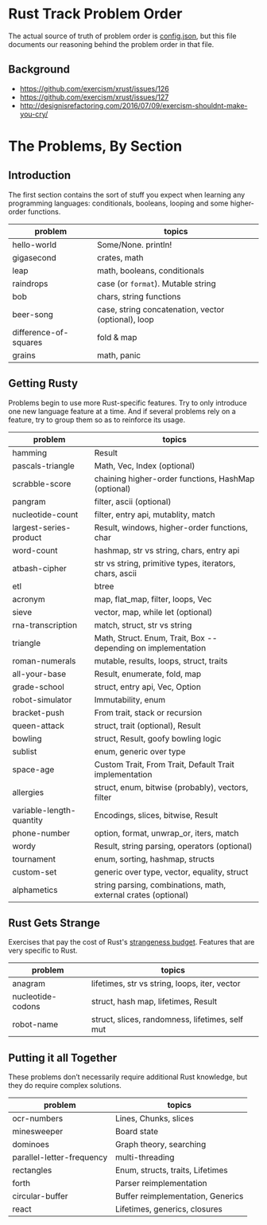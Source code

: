 # Rust Track Problem Order

The actual source of truth of problem order is [config.json](config.json), but this file documents our reasoning behind the problem order in that file.

## Background

- https://github.com/exercism/xrust/issues/126
- https://github.com/exercism/xrust/issues/127
- http://designisrefactoring.com/2016/07/09/exercism-shouldnt-make-you-cry/

# The Problems, By Section

## Introduction

The first section contains the sort of stuff you expect when learning any programming languages: conditionals, booleans, looping and some higher-order functions.

problem | topics
----- | -----
hello-world |  Some/None. println!
gigasecond |  crates, math
leap |  math, booleans, conditionals
raindrops |  case (or `format`). Mutable string
bob |  chars, string functions
beer-song |  case, string concatenation, vector (optional), loop
difference-of-squares |  fold & map
grains | math, panic

## Getting Rusty

Problems begin to use more Rust-specific features. Try to only introduce one new language feature at a time. And if several problems rely on a feature, try to group them so as to reinforce its usage.

problem | topics
----- | -----
hamming |  Result
pascals-triangle | Math, Vec, Index (optional)
scrabble-score |  chaining higher-order functions, HashMap (optional)
pangram | filter, ascii (optional)
nucleotide-count |  filter, entry api, mutablity, match
largest-series-product | Result, windows, higher-order functions, char
word-count |  hashmap, str vs string, chars, entry api
atbash-cipher | str vs string, primitive types, iterators, chars, ascii
etl |  btree
acronym |  map, flat_map, filter, loops, Vec
sieve |  vector, map, while let (optional)
rna-transcription |  match, struct, str vs string
triangle | Math, Struct. Enum, Trait, Box -- depending on implementation
roman-numerals |  mutable, results, loops, struct, traits
all-your-base |  Result, enumerate, fold, map
grade-school |  struct, entry api, Vec, Option
robot-simulator | Immutability, enum
bracket-push | From trait, stack or recursion
queen-attack |  struct, trait (optional), Result
bowling | struct, Result, goofy bowling logic
sublist |  enum, generic over type
space-age | Custom Trait, From Trait, Default Trait implementation
allergies |  struct, enum, bitwise (probably), vectors, filter
variable-length-quantity | Encodings, slices, bitwise, Result
phone-number |  option, format, unwrap_or, iters, match
wordy | Result, string parsing, operators (optional)
tournament |  enum, sorting, hashmap, structs
custom-set |  generic over type, vector, equality, struct
alphametics | string parsing, combinations, math, external crates (optional)

## Rust Gets Strange

Exercises that pay the cost of Rust's [strangeness budget](http://words.steveklabnik.com/the-language-strangeness-budget). Features that are very specific to Rust.

problem | topics
----- | -----
anagram |  lifetimes, str vs string, loops, iter, vector
nucleotide-codons |  struct, hash map, lifetimes, Result
robot-name |  struct, slices, randomness, lifetimes, self mut

## Putting it all Together

These problems don’t necessarily require additional Rust knowledge, but they do require complex solutions.

problem | topics
----- | -----
ocr-numbers | Lines, Chunks, slices
minesweeper |  Board state
dominoes |  Graph theory, searching
parallel-letter-frequency | multi-threading
rectangles |  Enum, structs, traits, Lifetimes
forth |  Parser reimplementation
circular-buffer |  Buffer reimplementation, Generics
react |  Lifetimes, generics, closures
